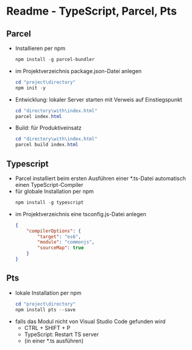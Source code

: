 # Readme - TypeScript, Parcel, Pts

## Parcel

- Installieren per npm
    ```powershell
    npm install -g parcel-bundler
    ```
- im Projektverzeichnis package.json-Datei anlegen
    ```powershell
    cd "project\directory"
    npm init -y
    ```
- Entwicklung: lokaler Server starten mit Verweis auf Einstiegspunkt
    ```powershell
    cd "directory\with\index.html"
    parcel index.html
    ```
- Build: für Produktiveinsatz
    ```powershell
    cd "directory\with\index.html"
    parcel build index.html
    ```

## Typescript

- Parcel installiert beim ersten Ausführen einer *.ts-Datei automatisch einen TypeScript-Compiler
- für globale Installation per npm
    ```powershell
    npm install -g typescript
    ````
- im Projektverzeichnis eine tsconfig.js-Datei anlegen
    ```json
    {
        "compilerOptions": {
            "target": "es6",
            "module": "commonjs",
            "sourceMap": true
        }
    }
    ```

## Pts

- lokale Installation per npm
    ```powershell
    cd "project\directory"
    npm install pts --save
    ```
- falls das Modul nicht von Visual Studio Code gefunden wird
    - CTRL + SHIFT + P
    - TypeScript: Restart TS server
    - (in einer *.ts ausführen)